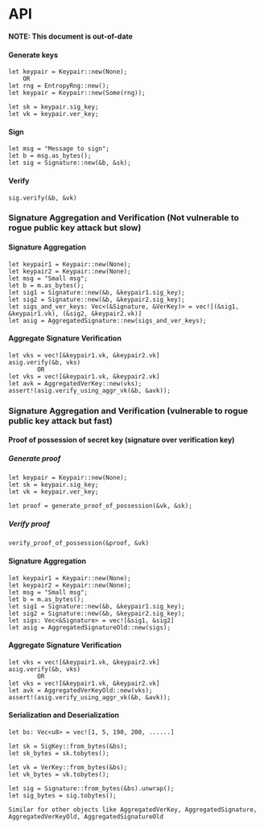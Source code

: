 # API

**NOTE: This document is out-of-date**

#### Generate keys
```
let keypair = Keypair::new(None);
    OR
let rng = EntropyRng::new();
let keypair = Keypair::new(Some(rng));

let sk = keypair.sig_key;
let vk = keypair.ver_key;
```

#### Sign
```
let msg = "Message to sign";
let b = msg.as_bytes();
let sig = Signature::new(&b, &sk);
```

#### Verify
```
sig.verify(&b, &vk)
```


### Signature Aggregation and Verification (Not vulnerable to rogue public key attack but slow)
#### Signature Aggregation 
```
let keypair1 = Keypair::new(None);
let keypair2 = Keypair::new(None);
let msg = "Small msg";
let b = m.as_bytes();
let sig1 = Signature::new(&b, &keypair1.sig_key);
let sig2 = Signature::new(&b, &keypair2.sig_key);
let sigs_and_ver_keys: Vec<(&Signature, &VerKey)> = vec![(&sig1, &keypair1.vk), (&sig2, &keypair2.vk)]
let asig = AggregatedSignature::new(sigs_and_ver_keys);
```

#### Aggregate Signature Verification
```
let vks = vec![&keypair1.vk, &keypair2.vk]
asig.verify(&b, vks)
        OR
let vks = vec![&keypair1.vk, &keypair2.vk]
let avk = AggregatedVerKey::new(vks);
assert!(asig.verify_using_aggr_vk(&b, &avk));
```

### Signature Aggregation and Verification (vulnerable to rogue public key attack but fast)
#### Proof of possession of secret key (signature over verification key)
##### Generate proof
```
let keypair = Keypair::new(None);
let sk = keypair.sig_key;
let vk = keypair.ver_key;

let proof = generate_proof_of_possession(&vk, &sk);
```

##### Verify proof
```
verify_proof_of_possession(&proof, &vk)
```

#### Signature Aggregation 
```
let keypair1 = Keypair::new(None);
let keypair2 = Keypair::new(None);
let msg = "Small msg";
let b = m.as_bytes();
let sig1 = Signature::new(&b, &keypair1.sig_key);
let sig2 = Signature::new(&b, &keypair2.sig_key);
let sigs: Vec<&Signature> = vec![&sig1, &sig2]
let asig = AggregatedSignatureOld::new(sigs);
```

#### Aggregate Signature Verification
```
let vks = vec![&keypair1.vk, &keypair2.vk]
asig.verify(&b, vks)
        OR
let vks = vec![&keypair1.vk, &keypair2.vk]
let avk = AggregatedVerKeyOld::new(vks);
assert!(asig.verify_using_aggr_vk(&b, &avk));
```

#### Serialization and Deserialization
```
let bs: Vec<u8> = vec![1, 5, 190, 200, ......]

let sk = SigKey::from_bytes(&bs);
let sk_bytes = sk.tobytes();

let vk = VerKey::from_bytes(&bs);
let vk_bytes = vk.tobytes();

let sig = Signature::from_bytes(&bs).unwrap();
let sig_bytes = sig.tobytes();

Similar for other objects like AggregatedVerKey, AggregatedSignature, AggregatedVerKeyOld, AggregatedSignatureOld  
```
